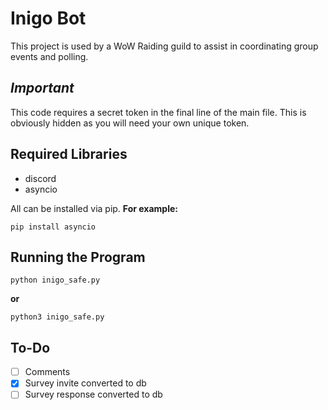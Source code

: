 # Inigo Bot

This project is used by a WoW Raiding guild to assist in coordinating group events and polling.

## **_Important_**

This code requires a secret token in the final line of the main file. This is obviously hidden as you will need your own unique token.

## Required Libraries

* discord
* asyncio

All can be installed via pip.
**For example:**
```objc
pip install asyncio
```
## Running the Program

```objc
python inigo_safe.py
```

**or**

```objc
python3 inigo_safe.py
```

## To-Do

- [ ] Comments
- [x] Survey invite converted to db
- [ ] Survey response converted to db

